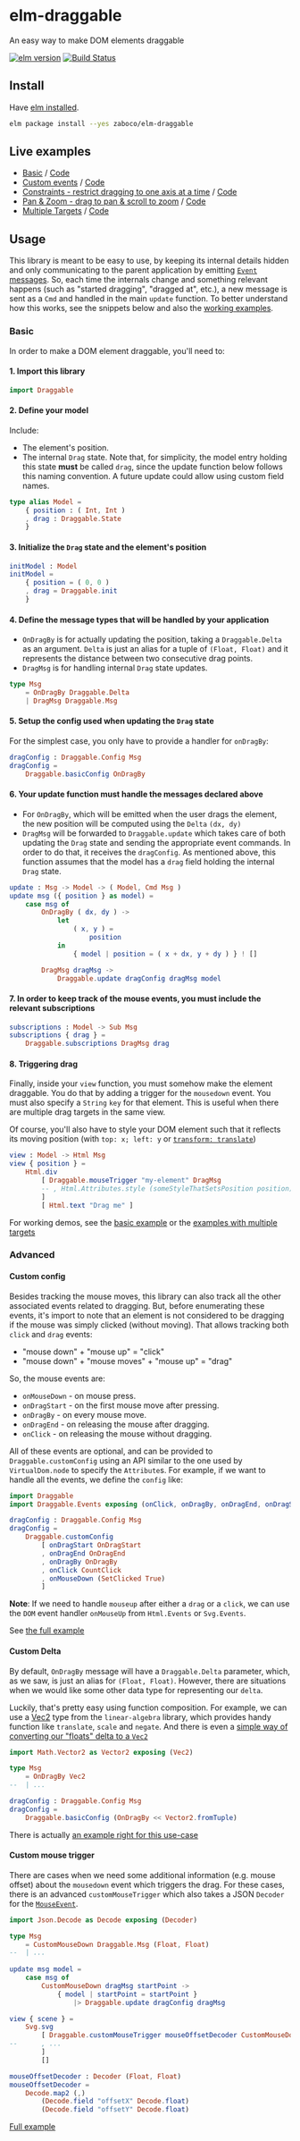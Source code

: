 # elm-draggable
An easy way to make DOM elements draggable

[![elm version](https://img.shields.io/badge/elm-v0.18-blue.svg?style=flat-square)](http://elm-lang.org)
[![Build Status](https://travis-ci.org/zaboco/elm-draggable.svg?branch=master)](https://travis-ci.org/zaboco/elm-draggable)

## Install
Have [elm installed](https://guide.elm-lang.org/install.html).

```sh
elm package install --yes zaboco/elm-draggable
```

## Live examples
- [Basic](https://zaboco.github.io/elm-draggable/basic.html) / [Code](https://github.com/zaboco/elm-draggable/blob/master/examples/BasicExample.elm)
- [Custom events](https://zaboco.github.io/elm-draggable/custom.html) / [Code](https://github.com/zaboco/elm-draggable/blob/master/examples/CustomEventsExample.elm)
- [Constraints - restrict dragging to one axis at a time](https://zaboco.github.io/elm-draggable/constraints.html) / [Code](https://github.com/zaboco/elm-draggable/blob/master/examples/ConstraintsExample.elm)
- [Pan & Zoom - drag to pan & scroll to zoom](https://zaboco.github.io/elm-draggable/pan-and-zoom.html) / [Code](https://github.com/zaboco/elm-draggable/blob/master/examples/PanAndZoomExample.elm)
- [Multiple Targets](https://zaboco.github.io/elm-draggable/multiple.html) / [Code](https://github.com/zaboco/elm-draggable/blob/master/examples/MultipleTargetsExample.elm)

## Usage

This library is meant to be easy to use, by keeping its internal details hidden and only communicating to the parent application by emitting [`Event` messages](http://faq.elm-community.org/#how-do-i-generate-a-new-message-as-a-command). So, each time the internals change and something relevant happens (such as "started dragging", "dragged at", etc.), a new message is sent as a `Cmd` and handled in the main `update` function. To better understand how this works, see the snippets below and also the [working examples](https://github.com/zaboco/elm-draggable/blob/master/examples/).

### Basic

In order to make a DOM element draggable, you'll need to:

#### 1. Import this library
```elm
import Draggable
```

#### 2. Define your model
Include:
- The element's position.
- The internal `Drag` state. Note that, for simplicity, the model entry holding this state **must** be called `drag`, since the update function below follows this naming convention. A future update could allow using custom field names.
```elm
type alias Model =
    { position : ( Int, Int )
    , drag : Draggable.State
    }
```

#### 3. Initialize the `Drag` state and the element's position
```elm
initModel : Model
initModel =
    { position = ( 0, 0 )
    , drag = Draggable.init
    }
```

#### 4. Define the message types that will be handled by your application
- `OnDragBy` is for actually updating the position, taking a `Draggable.Delta` as an argument. `Delta` is just an alias for a tuple of `(Float, Float)` and it represents the distance between two consecutive drag points.
- `DragMsg` is for handling internal `Drag` state updates.
```elm
type Msg
    = OnDragBy Draggable.Delta
    | DragMsg Draggable.Msg
```

#### 5. Setup the config used when updating the `Drag` state
For the simplest case, you only have to provide a handler for `onDragBy`:
```elm
dragConfig : Draggable.Config Msg
dragConfig =
    Draggable.basicConfig OnDragBy
```

#### 6. Your update function must handle the messages declared above
- For `OnDragBy`, which will be emitted when the user drags the element, the new position will be computed using the `Delta` `(dx, dy)`
- `DragMsg` will be forwarded to `Draggable.update` which takes care of both updating the `Drag` state and sending the appropriate event commands. In order to do that, it receives the `dragConfig`. As mentioned above, this function assumes that the model has a `drag` field holding the internal `Drag` state.
```elm
update : Msg -> Model -> ( Model, Cmd Msg )
update msg ({ position } as model) =
    case msg of
        OnDragBy ( dx, dy ) ->
            let
                ( x, y ) =
                    position
            in
                { model | position = ( x + dx, y + dy ) } ! []

        DragMsg dragMsg ->
            Draggable.update dragConfig dragMsg model
```

#### 7. In order to keep track of the mouse events, you must include the relevant subscriptions
```elm
subscriptions : Model -> Sub Msg
subscriptions { drag } =
    Draggable.subscriptions DragMsg drag
```

#### 8. Triggering drag
Finally, inside your `view` function, you must somehow make the element draggable. You do that by adding a trigger for the `mousedown` event. You must also specify a `String` `key` for that element. This is useful when there are multiple drag targets in the same view.

Of course, you'll also have to style your DOM element such that it reflects its moving position (with `top: x; left: y` or [`transform: translate`](http://www.w3schools.com/css/css3_2dtransforms.asp))
```elm
view : Model -> Html Msg
view { position } =
    Html.div
        [ Draggable.mouseTrigger "my-element" DragMsg
        -- , Html.Attributes.style (someStyleThatSetsPosition position)
        ]
        [ Html.text "Drag me" ]
```

For working demos, see the [basic example](https://github.com/zaboco/elm-draggable/blob/master/examples/BasicExample.elm) or the [examples with multiple targets](https://github.com/zaboco/elm-draggable/blob/master/examples/MultipleTargetsExample.elm)

### Advanced

#### Custom config
Besides tracking the mouse moves, this library can also track all the other associated events related to dragging. But, before enumerating these events, it's import to note that an element is not considered to be dragging if the mouse was simply clicked (without moving). That allows tracking both `click` and `drag` events:
- "mouse down" + "mouse up" = "click"
- "mouse down" + "mouse moves" + "mouse up" = "drag"

So, the mouse events are:
- `onMouseDown` - on mouse press.
- `onDragStart` - on the first mouse move after pressing.
- `onDragBy` - on every mouse move.
- `onDragEnd` - on releasing the mouse after dragging.
- `onClick` - on releasing the mouse without dragging.

All of these events are optional, and can be provided to `Draggable.customConfig` using an API similar to the one used by `VirtualDom.node` to specify the `Attribute`s. For example, if we want to handle all the events, we define the `config` like:
```elm
import Draggable
import Draggable.Events exposing (onClick, onDragBy, onDragEnd, onDragStart, onMouseDown)

dragConfig : Draggable.Config Msg
dragConfig =
    Draggable.customConfig
        [ onDragStart OnDragStart
        , onDragEnd OnDragEnd
        , onDragBy OnDragBy
        , onClick CountClick
        , onMouseDown (SetClicked True)
        ]
```

__Note__: If we need to handle `mouseup` after either a `drag` or a `click`, we can use the `DOM` event handler `onMouseUp` from `Html.Events` or `Svg.Events`.

See [the full example](https://github.com/zaboco/elm-draggable/blob/master/examples/CustomEventsExample.elm)

#### Custom Delta
By default, `OnDragBy` message will have a `Draggable.Delta` parameter, which, as we saw, is just an alias for `(Float, Float)`. However, there are situations when we would like some other data type for representing our `delta`.

Luckily, that's pretty easy using function composition. For example, we can use a [Vec2](http://package.elm-lang.org/packages/elm-community/linear-algebra/1.0.0/Math-Vector2#Vec2) type from the `linear-algebra` library, which provides handy function like `translate`, `scale` and `negate`. And there is even a [simple way of converting our "floats" delta to a `Vec2`](http://package.elm-lang.org/packages/elm-community/linear-algebra/1.0.0/Math-Vector2#fromTuple)

```elm
import Math.Vector2 as Vector2 exposing (Vec2)

type Msg
    = OnDragBy Vec2
--  | ...

dragConfig : Draggable.Config Msg
dragConfig =
    Draggable.basicConfig (OnDragBy << Vector2.fromTuple)
```

There is actually [an example right for this use-case](https://github.com/zaboco/elm-draggable/blob/master/examples/PanAndZoomExample.elm)

#### Custom mouse trigger
There are cases when we need some additional information (e.g. mouse offset) about the `mousedown` event which triggers the drag. For these cases, there is an advanced `customMouseTrigger` which also takes a JSON `Decoder` for the [`MouseEvent`](https://developer.mozilla.org/en-US/docs/Web/API/MouseEvent).
 
```elm
import Json.Decode as Decode exposing (Decoder)

type Msg
    = CustomMouseDown Draggable.Msg (Float, Float)
--  | ...
 
update msg model =
    case msg of
        CustomMouseDown dragMsg startPoint ->
            { model | startPoint = startPoint }
                |> Draggable.update dragConfig dragMsg

view { scene } =
    Svg.svg
        [ Draggable.customMouseTrigger mouseOffsetDecoder CustomMouseDown
--      , ...        
        ]
        []

mouseOffsetDecoder : Decoder (Float, Float)
mouseOffsetDecoder =
    Decode.map2 (,)
        (Decode.field "offsetX" Decode.float)
        (Decode.field "offsetY" Decode.float)
```
[Full example](https://github.com/zaboco/elm-draggable/blob/master/examples/FreeDrawingExample.elm)
